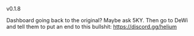 v0.1.8

Dashboard going back to the original?  Maybe ask 5KY.  Then go to DeWi and tell them to put an end to this bullshit:  https://discord.gg/helium
